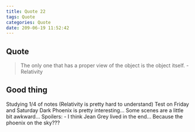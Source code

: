 ```yaml
---
title: Quote 22
tags: Quote
categories: Quote
date: 209-06-19 11:52:42
---
```


## Quote

>The only one that has a proper view of the object is the object itself.
    - Relativity

## Good thing

Studying
1/4 of notes (Relativity is pretty hard to understand)
Test on Friday and Saturday
Dark Phoenix is pretty interesting... Some scenes are a little bit awkward...
Spoilers:
    - I think Jean Grey lived in the end... Because the phoenix on the sky???
